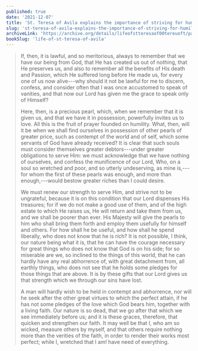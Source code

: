 ```yaml
---
published: true
date: '2021-12-07'
title: 'St. Teresa of Avila explains the importance of striving for humility and to serve God in gratitude of His gifts'
slug: 'st-teresa-of-avila-explains-the-importance-of-striving-for-humility-and-to-serve-god-in-gratitude-of-his-gifts'
archiveLink: 'https://archive.org/details/lifeofstteresaof00tereuoft/page/73?view=theater'
bookSlug: 'life-of-st-teresa-of-avila'
---
```


> If, then, it is lawful, and so meritorious, always to remember that we have our being from God, that He has created us out of nothing, that He preserves us, and also to remember all the benefits of His death and Passion, which He suffered long before He made us, for every one of us now alive---why should it not be lawful for me to discern, confess, and consider often that I was once accustomed to speak of vanities, and that now our Lord has given me the grace to speak only of Himself?
>
> Here, then, is a precious pearl, which, when we remember that it is given us, and that we have it in possession, powerfully invites us to love. All this is the fruit of prayer founded on humility. What, then, will it be when we shall find ourselves in possession of other pearls of greater price, such as contempt of the world and of self, which some servants of God have already received? It is clear that such souls must consider themselves greater debtors---under greater obligations to serve Him: we must acknowledge that we have nothing of ourselves, and confess the munificence of our Lord, Who, on a soul so wretched and poor, and so utterly undeserving, as mine is,---for whom the first of these pearls was enough, and more than enough,---would bestow greater riches than I could desire.
>
> We must renew our strength to serve Him, and strive not to be ungrateful, because it is on this condition that our Lord dispenses His treasures; for if we do not make a good use of them, and of the high estate to which He raises us, He will return and take them from us, and we shall be poorer than ever. His Majesty will give the pearls to him who shall bring them forth and employ them usefully for himself and others. For how shall he be useful, and how shall he spend liberally, who does not know that he is rich? It is not possible, I think, our nature being what it is, that he can have the courage necessary for great things who does not know that God is on his side; for so miserable are we, so inclined to the things of this world, that he can hardly have any real abhorrence of, with great detachment from, all earthly things, who does not see that he holds some pledges for those things that are above. It is by these gifts that our Lord gives us that strength which we through our sins have lost.
>
> A man will hardly wish to be held in contempt and abhorrence, nor will he seek after the other great virtues to which the perfect attain, if he has not some pledges of the love which God bears him, together with a living faith. Our nature is so dead, that we go after that which we see immediately before us; and it is these graces, therefore, that quicken and strengthen our faith. It may well be that I, who am so wicked, measure others by myself, and that others require nothing more than the verities of the faith, in order to render their works most perfect; while I, wretched that I am! have need of everything.